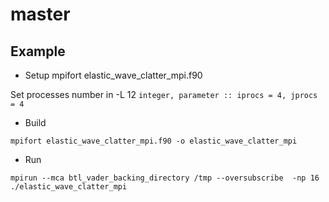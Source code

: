 # master

## Example
- Setup mpifort elastic_wave_clatter_mpi.f90

Set processes number in -L 12 ```integer, parameter :: iprocs = 4, jprocs = 4``` 
- Build

```mpifort elastic_wave_clatter_mpi.f90 -o elastic_wave_clatter_mpi```
- Run 

```mpirun --mca btl_vader_backing_directory /tmp --oversubscribe  -np 16 ./elastic_wave_clatter_mpi```

